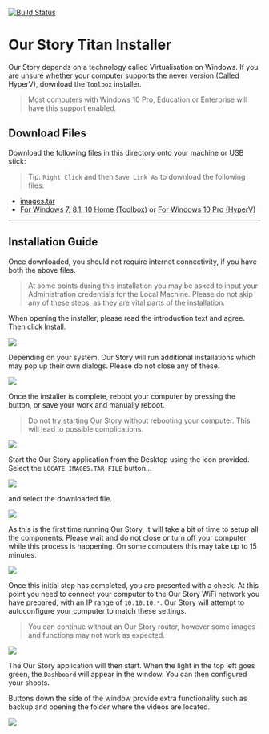 [![Build Status](https://dev.azure.com/ourstorytitan/TitanInstaller/_apis/build/status/our-story-media.ourstory-titan?branchName=master)](https://dev.azure.com/ourstorytitan/TitanInstaller/_build/latest?definitionId=2&branchName=master)

# Our Story Titan Installer

Our Story depends on a technology called Virtualisation on Windows. If you are unsure whether your computer supports the never version (Called HyperV), download the `Toolbox` installer.

> Most computers with Windows 10 Pro, Education or Enterprise will have this support enabled.

## Download Files

Download the following files in this directory onto your machine or USB stick:

> Tip: `Right Click` and then `Save Link As` to download the following files:

- [images.tar](http://d2co3wsaqlrb1k.cloudfront.net/images.tar)
- [For Windows 7, 8.1, 10 Home (Toolbox)](https://github.com/our-story-media/ourstory-titan/releases/latest/download/OurStoryToolbox.exe) or [For Windows 10 Pro (HyperV)](https://github.com/our-story-media/ourstory-titan/releases/latest/download/OurStoryHyperV.exe)

----

## Installation Guide

Once downloaded, you should not require internet connectivity, if you have both the above files.

> At some points during this installation you may be asked to input your Administration credentials for the Local Machine. Please do not skip any of these steps, as they are vital parts of the installation.

When opening the installer, please read the introduction text and agree. Then click Install.

![](imgs/3.png)

Depending on your system, Our Story will run additional installations which may pop up their own dialogs. Please do not close any of these.

![](imgs/4.png)

Once the installer is complete, reboot your computer by pressing the button, or save your work and manually reboot.

> Do not try starting Our Story without rebooting your computer. This will lead to possible complications.

![](imgs/5.png)

Start the Our Story application from the Desktop using the icon provided. Select the `LOCATE IMAGES.TAR FILE` button...

![](imgs/6.png)

 and select the downloaded file.

![](imgs/7.png)

As this is the first time running Our Story, it will take a bit of time to setup all the components. Please wait and do not close or turn off your computer while this process is happening. On some computers this may take up to 15 minutes.

![](imgs/8.png)

Once this initial step has completed, you are presented with a check. At this point you need to connect your computer to the Our Story WiFi network you have prepared, with an IP range of `10.10.10.*`. Our Story will attempt to autoconfigure your computer to match these settings.

> You can continue without an Our Story router, however some images and functions may not work as expected.

![](imgs/1.png)

The Our Story application will then start. When the light in the top left goes green, the `Dashboard` will appear in the window. You can then configured your shoots.

Buttons down the side of the window provide extra functionality such as backup and opening the folder where the videos are located.

![](imgs/2.png)
